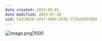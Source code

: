 ```yaml
---
date created: 2024-09-01
date modified: 2025-07-10
uid: 3a5c9b36-afef-4b0e-834b-3f2be985390d
---
```


![image.png|1000](https://imagehosting4picgo.oss-cn-beijing.aliyuncs.com/imagehosting/fix-dir%2Fpicgo%2Fpicgo-clipboard-images%2F2024%2F09%2F01%2F20-27-06-c1afe3d1376f568d6b92089a3c010871-202409012027096-f2e7c8.png)
